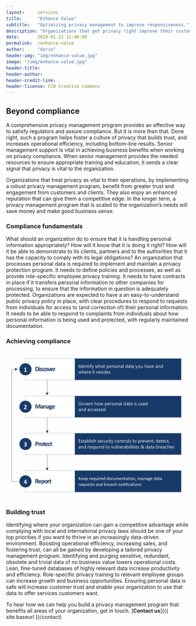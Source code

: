 ```yaml
---
layout:     services
title:      "Enhance Value"
subtitle:   "Optimizing privacy management to improve responsiveness."
description: "Organizations that get privacy right improve their customer relationships, operational efficiency, and bottom-line results."
date:       2020-01-22 12:00:00
permalink:  /enhance-value
author:     "dario"
header-img: "img/enhance-value.jpg"
image: "/img/enhance-value.jpg"
header-title:
header-author:
header-credit-link:
header-license: CC0 Creative Commons
---
```


## Beyond compliance
A comprehensive privacy management program provides an effective way to satisfy regulators and assure compliance. But it is more than that. Done right, such a program helps foster a culture of privacy that builds trust, and increases operational efficiency, including bottom-line results. Senior management support is vital in achieving business benefits when working on privacy compliance. When senior management provides the needed resources to ensure appropriate training and education, it sends a clear signal that privacy is vital to the organization. 

Organizations that treat privacy as vital to their operations, by implementing a robust privacy management program, benefit from greater trust and engagement from customers and clients. They also enjoy an enhanced reputation that can give them a competitive edge. In the longer term, a privacy management program that is scaled to the organization’s needs will save money and make good business sense.

### Compliance fundamentals 
What should an organization do to ensure that it is handling personal information appropriately? How will it know that it is doing it right? How will it be able to demonstrate to its clients, partners and to the authorities that it has the capacity to comply with its legal obligations? An organization that processes personal data is required to implement and maintain a privacy protection program. It needs to define policies and processes, as well as provide role-specific employee privacy training. It needs to have contracts in place if it transfers personal information to other companies for processing, to ensure that the information in question is adequately protected. Organizations are expected to have a an easy-to-understand public privacy policy in place, with clear procedures to respond to requests from individuals for access to (and correction of) their personal information. It needs to be able to respond to complaints from individuals about how personal information is being used and protected, with regularly maintained documentation.

### Achieving compliance
![4 step compliance methodology](img/compliance4stepmethodology.png)

### Building trust  
Identifying where your organization can gain a competitive advantage while complying with local and international privacy laws should be one of your top priorities if you want to thrive in an increasingly data-driven environment. Boosting operational efficiency, increasing sales, and fostering trust, can all be gained by developing a tailored privacy management program. Identifying and purging sensitive, redundant, obsolete and trivial data of no business value lowers operational costs. Lean, fine-tuned databases of highly relevant data increase productivity and efficiency. Role-specific privacy training to relevant employee groups can increase growth and business opportunities. Ensuring personal data is safe will increase customer trust and enable your organization to use that data to offer services customers want.

To hear how we can help you build a privacy management program that benefits all areas of your organization, get in touch. [**Contact us**]({{ site.baseurl }}/contact)
